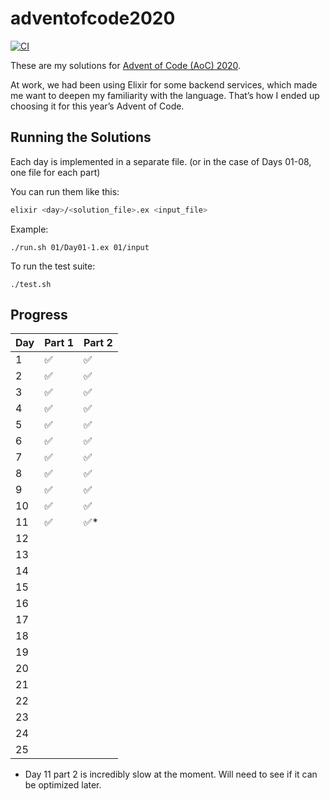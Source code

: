 # adventofcode2020

[![CI](https://github.com/Coteh/adventofcode2020/actions/workflows/ci.yml/badge.svg)](https://github.com/Coteh/adventofcode2020/actions/workflows/ci.yml)

These are my solutions for [Advent of Code (AoC) 2020](https://adventofcode.com/2020).

At work, we had been using Elixir for some backend services, which made me want to deepen my familiarity with the language. That’s how I ended up choosing it for this year’s Advent of Code.

## Running the Solutions

Each day is implemented in a separate file. (or in the case of Days 01-08, one file for each part)

You can run them like this:

```sh
elixir <day>/<solution_file>.ex <input_file>
```

Example:

```
./run.sh 01/Day01-1.ex 01/input
```

To run the test suite:

```
./test.sh
```

## Progress

| Day  | Part 1 | Part 2 |
|------|--------|--------|
|  1   |   ✅   |   ✅   |
|  2   |   ✅   |   ✅   |
|  3   |   ✅   |   ✅   |
|  4   |   ✅   |   ✅   |
|  5   |   ✅   |   ✅   |
|  6   |   ✅   |   ✅   |
|  7   |   ✅   |   ✅   |
|  8   |   ✅   |   ✅   |
|  9   |   ✅   |   ✅   |
|  10  |   ✅   |   ✅   |
|  11  |   ✅   |   ✅*  |
|  12  |        |        |
|  13  |        |        |
|  14  |        |        |
|  15  |        |        |
|  16  |        |        |
|  17  |        |        |
|  18  |        |        |
|  19  |        |        |
|  20  |        |        |
|  21  |        |        |
|  22  |        |        |
|  23  |        |        |
|  24  |        |        |
|  25  |        |        |

* Day 11 part 2 is incredibly slow at the moment. Will need to see if it can be optimized later.
